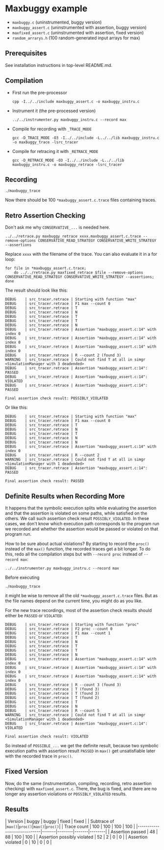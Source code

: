 # Maxbuggy example

* `maxbuggy.c` (uninstrumented, buggy version)
* `maxbuggy_assert.c` (uninstrumented with assertion, buggy version)
* `maxfixed_assert.c` (uninstrumented with assertion, fixed version)
* `random_arrarys.h` (100 random-generated input arrays for max)

## Prerequisites

See installation instructions in top-level README.md.

## Compilation

* First run the pre-processor
  ```
  cpp -I../../include maxbuggy_assert.c -o maxbuggy_instru.c
  ```
* Instrument it (the pre-processed version)
  ```
  ../../instrumenter.py maxbuggy_instru.c --record max
  ```
* Compile for recording with `_TRACE_MODE`
  ```
  gcc -D_TRACE_MODE -O3 -I../../include -L../../lib maxbuggy_instru.c -o maxbuggy_trace -lsrc_tracer
  ```
* Compile for retracing it with `_RETRACE_MODE`
  ```
  gcc -D_RETRACE_MODE -O3 -I../../include -L../../lib maxbuggy_instru.c -o maxbuggy_retrace -lsrc_tracer
  ```

## Recording
  ```
  ./maxbuggy_trace
  ```
  Now there should be 100 `*maxbuggy_assert.c.trace` files containing traces.

## Retro Assertion Checking
  Don't ask me why `CONSERVATIVE_...` is needed here.
  ```
  ../../retrace.py maxbuggy_retrace xxxx.maxbuggy_assert.c.trace --remove-options CONSERVATIVE_READ_STRATEGY CONSERVATIVE_WRITE_STRATEGY --assertions
  ```
  Replace `xxxx` with the filename of the trace. You can also evaluate it in a for loop:
  ```
  for file in *maxbuggy_assert.c.trace;
      do ../../retrace.py maxfixed_retrace $file --remove-options CONSERVATIVE_READ_STRATEGY CONSERVATIVE_WRITE_STRATEGY --assertions;
  done
  ```
  The result should look like this:
```
DEBUG    | src_tracer.retrace | Starting with function "max"
DEBUG    | src_tracer.retrace | F1 max --count 0
DEBUG    | src_tracer.retrace | T
DEBUG    | src_tracer.retrace | N
DEBUG    | src_tracer.retrace | T
DEBUG    | src_tracer.retrace | T
DEBUG    | src_tracer.retrace | N
DEBUG    | src_tracer.retrace | Assertion "maxbuggy_assert.c:14" with index 0
DEBUG    | src_tracer.retrace | Assertion "maxbuggy_assert.c:14" with index 0
DEBUG    | src_tracer.retrace | Assertion "maxbuggy_assert.c:14" with index 0
DEBUG    | src_tracer.retrace | R --count 2 (found 3)
WARNING  | src_tracer.retrace | Could not find T at all in simgr <SimulationManager with 3 deadended>
DEBUG    | src_tracer.retrace | Assertion "maxbuggy_assert.c:14": PASSED
DEBUG    | src_tracer.retrace | Assertion "maxbuggy_assert.c:14": VIOLATED
DEBUG    | src_tracer.retrace | Assertion "maxbuggy_assert.c:14": PASSED

Final assertion check result: POSSIBLY_VIOLATED
```

  Or like this:
```
DEBUG    | src_tracer.retrace | Starting with function "max"
DEBUG    | src_tracer.retrace | F1 max --count 0
DEBUG    | src_tracer.retrace | T
DEBUG    | src_tracer.retrace | N
DEBUG    | src_tracer.retrace | T
DEBUG    | src_tracer.retrace | N
DEBUG    | src_tracer.retrace | N
DEBUG    | src_tracer.retrace | Assertion "maxbuggy_assert.c:14" with index 0
DEBUG    | src_tracer.retrace | R --count 2
WARNING  | src_tracer.retrace | Could not find T at all in simgr <SimulationManager with 1 deadended>
DEBUG    | src_tracer.retrace | Assertion "maxbuggy_assert.c:14": PASSED

Final assertion check result: PASSED
```

## Definite Results when Recording More
It happens that the symbolic execution splits while evaluating the assertion
and that the assertion is violated on some paths, while satisfied on the others.
We call such assertion check result `POSSIBLY_VIOLATED`.
In these cases, we don't know which execution path corresponds to the program
run we recorded and whether the assertion would be passed or violated on that
program run.

How to be sure about actual violations? By starting to record the `proc()`
instead of the `max()` function, the recorded traces get a bit longer. To do this, redo all
the compilation steps but with `--record proc` instead of `--record max`:
```
../../instrumenter.py maxbuggy_instru.c --record max
```
Before executing
```
./maxbuggy_trace
```
it might be wise to remove all the old `*maxbuggy_assert.c.trace` files.
But as the file names depend on the current time, you might do as you like.

For the new trace recordings, most of the assertion check results should
either be `PASSED` or `VIOLATED`:
```
DEBUG    | src_tracer.retrace | Starting with function "proc"
DEBUG    | src_tracer.retrace | F2 proc --count 0
DEBUG    | src_tracer.retrace | F1 max --count 1
DEBUG    | src_tracer.retrace | T
DEBUG    | src_tracer.retrace | N
DEBUG    | src_tracer.retrace | T
DEBUG    | src_tracer.retrace | T
DEBUG    | src_tracer.retrace | N
DEBUG    | src_tracer.retrace | Assertion "maxbuggy_assert.c:14" with index 0
DEBUG    | src_tracer.retrace | Assertion "maxbuggy_assert.c:14" with index 0
DEBUG    | src_tracer.retrace | Assertion "maxbuggy_assert.c:14" with index 0
DEBUG    | src_tracer.retrace | R --count 3 (found 3)
DEBUG    | src_tracer.retrace | T (found 3)
DEBUG    | src_tracer.retrace | T (found 3)
DEBUG    | src_tracer.retrace | T (found 2)
DEBUG    | src_tracer.retrace | T
DEBUG    | src_tracer.retrace | N
DEBUG    | src_tracer.retrace | R --count 5
WARNING  | src_tracer.retrace | Could not find T at all in simgr <SimulationManager with 1 deadended>
DEBUG    | src_tracer.retrace | Assertion "maxbuggy_assert.c:14": VIOLATED

Final assertion check result: VIOLATED
```

So instead of `POSSIBLE_...` we get the definite result, because two symbolic
execution paths with assertion result `PASSED` in `max()` get unsatisfiable
later with the recorded trace in `proc()`.

## Fixed Version

Now, do the same (instrumentation, compiling, recording, retro assertion checking)
with `maxfixed_assert.c`. There, the bug is fixed, and there are no longer any assertion
violations or `POSSIBLY_VIOLATED` results.

## Results

| Version                     | buggy | buggy  | fixed | fixed  |
| Subtrace of                 |`max()`|`proc()`|`max()`|`proc()`|
| Trace count                 |  100  |  100   |  100  |  100   |
|-----------------------------|-------|--------|-------|--------|
| Assertion passed            |   48  |   88   |  100  |  100   |
| Assertion possibly violated |   52  |    2   |    0  |    0   |
| Assertion violated          |    0  |   10   |    0  |    0   |
